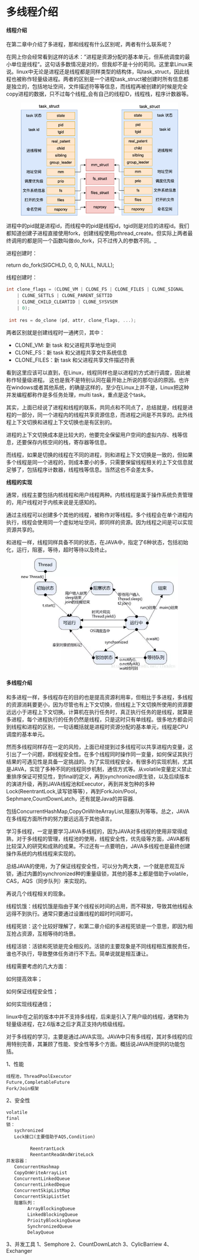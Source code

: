 # 多线程介绍

#### 线程介绍

&#x20;      在第二章中介绍了多进程，那和线程有什么区别呢，两者有什么联系呢？

&#x20;     在网上你会经常看到这样的话术：”进程是资源分配的基本单元，但系统调度的最小单位是线程“。这句话多数情况是对的，但我却不是十分的苟同。这里拿Linux来说。linux中无论是进程还是线程都是同样类型的结构体，叫task_struct，因此线程也被称作轻量级进程。两者的区别是一个进程task\_struct被创建时所有信息都是独立的，包括地址空间，文件描述符等等信息，而线程再被创建的时候是完全copy进程的数据，只不过每个线程_会有自己的线程ID，线程栈，程序计数器等。

<figure><img src="../.gitbook/assets/image (2).png" alt=""><figcaption></figcaption></figure>

进程中的pid就是进程id，而线程中的pid是线程id，tgid则是对应的进程id。我们都知道创建子进程直接使用fork，创建线程使用pthread_create。但实际上两者最终调用的都是同一个函数叫做do\_fork，只不过传入的参数不同。_



进程创建时：

&#x20;  return do\_fork(SIGCHLD, 0, 0, NULL, NULL);

线程创建时：

```c
int clone_flags = (CLONE_VM | CLONE_FS | CLONE_FILES | CLONE_SIGNAL
    | CLONE_SETTLS | CLONE_PARENT_SETTID
    | CLONE_CHILD_CLEARTID | CLONE_SYSVSEM
    | 0);

 int res = do_clone (pd, attr, clone_flags, ...);
```

&#x20;   两者区别就是创建线程时一通拷贝，其中：

* CLONE\_VM: 新 task 和父进程共享地址空间
* CLONE\_FS：新 task 和父进程共享文件系统信息
* CLONE\_FILES：新 task 和父进程共享文件描述符表

&#x20;     看到这里应该可以直到，在Linux，线程同样也是以进程的方式进行调度，因此被称作轻量级进程。 这也是我不是特别认同在最开始上所说的那句话的原因。也许在windows或者其他系统，的确是这样的，至少在Linux上并不是，Linux把这种并发编程都称作是多任务处理，multi task，重点是这个task。

&#x20;    其实，上面已经说了进程和线程的联系，共同点和不同点了，总结就是，线程是进程的一部分，同一个进程内的线程共享资源信息，而进程之间是不共享的。此外线程上下文切换和进程上下文切换也是有区别的。

&#x20;    进程的上下文切换成本是比较大的，他要完全保留用户空间的虚拟内存、栈等信息，还要保存内核空间的栈，寄存器等信息。

&#x20;  而线程，如果是切换的线程在不同的进程，则和进程上下文切换是一致的，但如果多个线程是同一个进程的，则成本要小的多，只需要保留线程相关的上下文信息就足够了，包括程序计数器，线程栈等信息。当然这也不会差太多。

&#x20;  **线程的实现**

通常，线程主要包括内核线程和用户线程两种。内核线程是属于操作系统负责管理的，用户线程对于内核来说是无感知的。

通过主线程可以创建多个其他的线程，被称作对等线程。多个线程会在单个进程内执行，线程会使用同一个虚拟地址空间，即同样的资源。因为线程之间是可以实现资源共享的。

和进程一样，线程同样具备不同的状态，在JAVA中，指定了6种状态，包括初始化，运行，阻塞，等待，超时等待以及终止。

<figure><img src="../.gitbook/assets/image (29).png" alt=""><figcaption></figcaption></figure>

#### 多线程介绍

&#x20;      和多进程一样，多线程存在的目的也是提高资源利用率，但相比于多进程，多线程的资源消耗要更小，因为尽管也有上下文切换，但线程上下文切换所使用的资源要远远小于进程上下文切换。计算机在执行任务时，真正执行任务的是线程，就算是多进程，每个进程执行的任务仍然是线程，只是这时只有单线程。很多地方都会问到线程和进程的区别，一句话概括就是进程时资源分配的基本单元，线程是CPU调度的基本单元。

然而多线程同样存在一定的风险，上面已经提到过多线程可以共享进程内变量，这引出了一个问题，即线程安全性。在多个线程同时操作同一变量，如何保证其执行结果的可遇见性是具备一定挑战的。为了实现线程安全，有很多的实现机制，尤其是JAVA，实现了多种不同的线程同步机制，通信方式等。从volatile变量定义禁止重排序保证可预见性，到final的定义，再到synchronized原生锁，以及后续版本的演进升级，再到JAVA线程池和Executor，再到并发包种的多种Lock(ReentrantLock,读写锁等等），再到ForkJoin/Pool，Sephmare,CountDownLatch，还有就是Java的并容器.

包括ConcurrentHashMap,CopyOnWriteArrayList,阻塞队列等等。总之，JAVA在多线程方面所作的努力要远远高于其他语言。

学习多线程，一定是要学习JAVA多线程的，因为JAVA对多线程的使用非常得成熟，对于多线程的管理，线程池的使用，线程安全性，优先级等方面，JAVA都有比较深入的研究和成熟的成果。不过还有一点要明白，JAVA多线程也是最终创建操作系统的内核线程来实现的。

总结JAVA的使用，为了保证线程安全性，可以分为两大类，一个就是悲观互斥锁，通过内置的synchronized种的重量级锁，其他的基本上都是借助于volatile，CAS，AQS（同步队列）来实现的。

再说几个线程相关的现象。

线程饥饿：线程饥饿是指由于某个线程长时间的占用，而不释放，导致其他线程永远得不到执行。通常只要通过设置线程的超时时间即可。

线程死锁：这个比较好理解了，和第二章介绍的多进程死锁是一个意思，即因为相互抢占资源，互相等待的场景。

线程活锁：活锁和死锁是完全相反的。活锁的主要现象是不同线程相互推脱责任，谁也不执行，导致整体任务进行不下去。简单说就是相互谦让。

线程需要考虑的几大方面：

如何提高效率；

如何保证线程安全性；

如何实现线程通信；

linux中在之前的版本中并不支持多线程，后来是引入了用户级的线程，通常称为轻量级进程，在2.6版本之后才真正支持内核级线程。


对于多线程的学习，主要是通过JAVA实现。JAVA中只有多线程，其对多线程的应用特别完善，其兼顾了性能、安全性等多个方面。概括说JAVA所提供的功能包括。

 1、性能
 
    线程池，ThreadPoolExecutor
    Future,CompletableFuture
    Fork/Join框架
   
 2、安全性
    
    volatile
    final
    锁：
       sychronized
       Lock接口(主要借助于AQS,Condition)
       
             ReentrantLock
             ReentantReadAndWriteLock
    并发容器：
       ConcurrentHashmap
       CopyOnWriteArrayList
       ConcurrentLinkedQueue
       ConcurrentLinkedDeque
       ConcurrentSkipListMap
       ConcurrentSkipListSet
       阻塞队列：
            ArrayBlockingQueue
            LinkedBlockingQueue
            PrioityBlockingQueue
            SynchronizedQueue
            DelayQueue
            
  3、并发工具
     1、Semphore
     2、CountDownLatch
     3、CylicBarriew
     4、Exchanger
     
 
   





